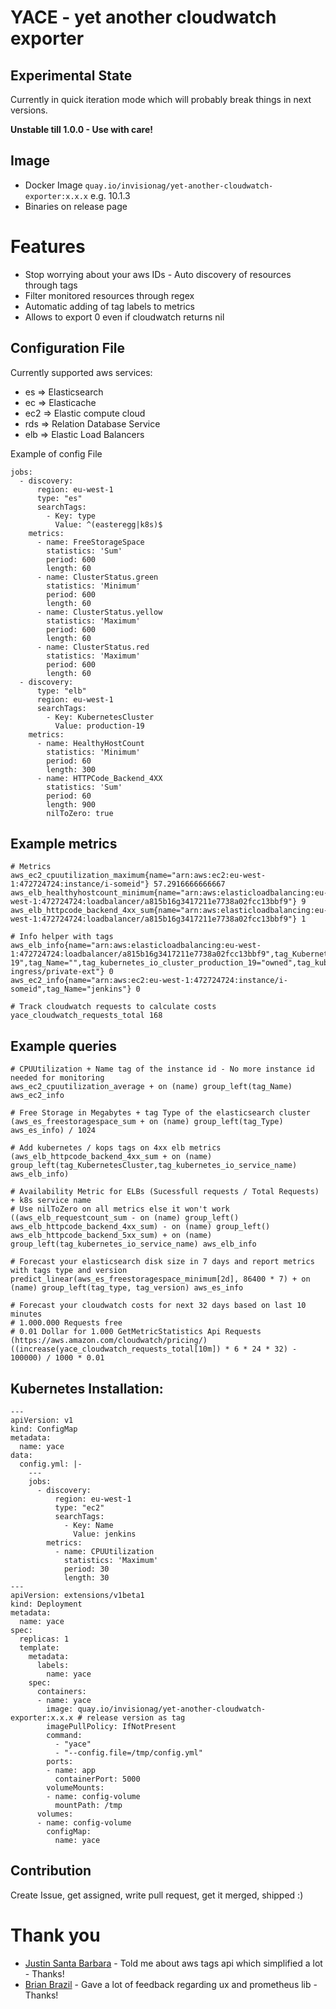 # YACE - yet another cloudwatch exporter

## Experimental State

Currently in quick iteration mode which will probably break things in next versions.

**Unstable till 1.0.0 - Use with care!**

## Image
* Docker Image `quay.io/invisionag/yet-another-cloudwatch-exporter:x.x.x` e.g. 10.1.3
* Binaries on release page

# Features
* Stop worrying about your aws IDs - Auto discovery of resources through tags
* Filter monitored resources through regex
* Automatic adding of tag labels to metrics
* Allows to export 0 even if cloudwatch returns nil

## Configuration File

Currently supported aws services:
* es => Elasticsearch
* ec => Elasticache
* ec2 => Elastic compute cloud
* rds => Relation Database Service
* elb => Elastic Load Balancers

Example of config File
```
jobs:
  - discovery:
      region: eu-west-1
      type: "es"
      searchTags:
        - Key: type
          Value: ^(easteregg|k8s)$
    metrics:
      - name: FreeStorageSpace
        statistics: 'Sum'
        period: 600
        length: 60
      - name: ClusterStatus.green
        statistics: 'Minimum'
        period: 600
        length: 60
      - name: ClusterStatus.yellow
        statistics: 'Maximum'
        period: 600
        length: 60
      - name: ClusterStatus.red
        statistics: 'Maximum'
        period: 600
        length: 60
  - discovery:
      type: "elb"
      region: eu-west-1
      searchTags:
        - Key: KubernetesCluster
          Value: production-19
    metrics:
      - name: HealthyHostCount
        statistics: 'Minimum'
        period: 60
        length: 300
      - name: HTTPCode_Backend_4XX
        statistics: 'Sum'
        period: 60
        length: 900
        nilToZero: true
```

## Example metrics
```
# Metrics
aws_ec2_cpuutilization_maximum{name="arn:aws:ec2:eu-west-1:472724724:instance/i-someid"} 57.2916666666667
aws_elb_healthyhostcount_minimum{name="arn:aws:elasticloadbalancing:eu-west-1:472724724:loadbalancer/a815b16g3417211e7738a02fcc13bbf9"} 9
aws_elb_httpcode_backend_4xx_sum{name="arn:aws:elasticloadbalancing:eu-west-1:472724724:loadbalancer/a815b16g3417211e7738a02fcc13bbf9"} 1

# Info helper with tags
aws_elb_info{name="arn:aws:elasticloadbalancing:eu-west-1:472724724:loadbalancer/a815b16g3417211e7738a02fcc13bbf9",tag_KubernetesCluster="production-19",tag_Name="",tag_kubernetes_io_cluster_production_19="owned",tag_kubernetes_io_service_name="nginx-ingress/private-ext"} 0
aws_ec2_info{name="arn:aws:ec2:eu-west-1:472724724:instance/i-someid",tag_Name="jenkins"} 0

# Track cloudwatch requests to calculate costs
yace_cloudwatch_requests_total 168
```

## Example queries

```
# CPUUtilization + Name tag of the instance id - No more instance id needed for monitoring
aws_ec2_cpuutilization_average + on (name) group_left(tag_Name) aws_ec2_info

# Free Storage in Megabytes + tag Type of the elasticsearch cluster
(aws_es_freestoragespace_sum + on (name) group_left(tag_Type) aws_es_info) / 1024

# Add kubernetes / kops tags on 4xx elb metrics
(aws_elb_httpcode_backend_4xx_sum + on (name) group_left(tag_KubernetesCluster,tag_kubernetes_io_service_name) aws_elb_info)

# Availability Metric for ELBs (Sucessfull requests / Total Requests) + k8s service name
# Use nilToZero on all metrics else it won't work
((aws_elb_requestcount_sum - on (name) group_left() aws_elb_httpcode_backend_4xx_sum) - on (name) group_left() aws_elb_httpcode_backend_5xx_sum) + on (name) group_left(tag_kubernetes_io_service_name) aws_elb_info

# Forecast your elasticsearch disk size in 7 days and report metrics with tags type and version
predict_linear(aws_es_freestoragespace_minimum[2d], 86400 * 7) + on (name) group_left(tag_type, tag_version) aws_es_info

# Forecast your cloudwatch costs for next 32 days based on last 10 minutes
# 1.000.000 Requests free
# 0.01 Dollar for 1.000 GetMetricStatistics Api Requests (https://aws.amazon.com/cloudwatch/pricing/)
((increase(yace_cloudwatch_requests_total[10m]) * 6 * 24 * 32) - 100000) / 1000 * 0.01
```

## Kubernetes Installation:
```
---
apiVersion: v1
kind: ConfigMap
metadata:
  name: yace
data:
  config.yml: |-
    ---
    jobs:
      - discovery:
          region: eu-west-1
          type: "ec2"
          searchTags:
            - Key: Name
              Value: jenkins
        metrics:
          - name: CPUUtilization
            statistics: 'Maximum'
            period: 30
            length: 30
---
apiVersion: extensions/v1beta1
kind: Deployment
metadata:
  name: yace
spec:
  replicas: 1
  template:
    metadata:
      labels:
        name: yace
    spec:
      containers:
      - name: yace
        image: quay.io/invisionag/yet-another-cloudwatch-exporter:x.x.x # release version as tag
        imagePullPolicy: IfNotPresent
        command:
          - "yace"
          - "--config.file=/tmp/config.yml"
        ports:
        - name: app
          containerPort: 5000
        volumeMounts:
        - name: config-volume
          mountPath: /tmp
      volumes:
      - name: config-volume
        configMap:
          name: yace
```

## Contribution
Create Issue, get assigned, write pull request, get it merged, shipped :)

# Thank you
* [Justin Santa Barbara](https://github.com/justinsb) - Told me about aws tags api which simplified a lot - Thanks!
* [Brian Brazil](https://github.com/brian-brazil) - Gave a lot of feedback regarding ux and prometheus lib - Thanks!
